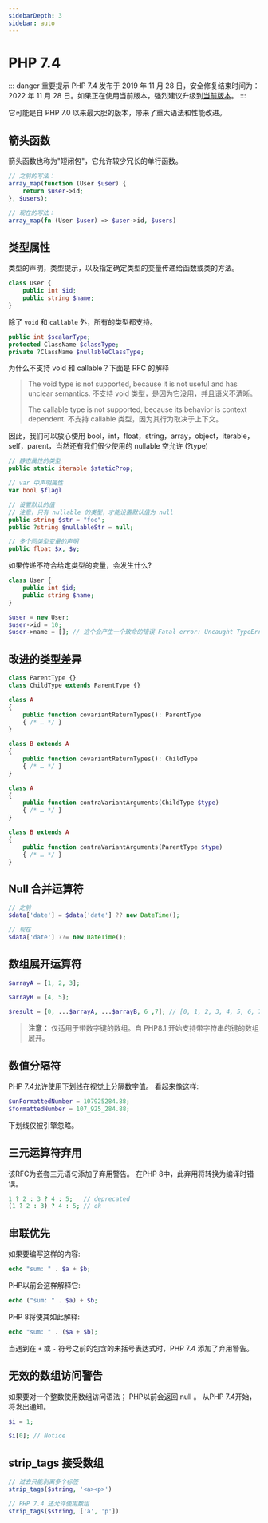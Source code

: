 ```yaml
---
sidebarDepth: 3
sidebar: auto
---
```



# PHP 7.4

::: danger 重要提示
PHP 7.4 发布于 2019 年 11 月 28 日，安全修复结束时间为：2022 年 11 月 28 日。如果正在使用当前版本，强烈建议升级到[当前版本](https://www.php.net/supported-versions)。
:::

它可能是自 PHP 7.0 以来最大胆的版本，带来了重大语法和性能改进。

## 箭头函数

箭头函数也称为"短闭包"，它允许较少冗长的单行函数。

```php
// 之前的写法：
array_map(function (User $user) { 
    return $user->id; 
}, $users);

// 现在的写法：
array_map(fn (User $user) => $user->id, $users)
```

## 类型属性

类型的声明，类型提示，以及指定确定类型的变量传递给函数或类的方法。

```php
class User {
    public int $id;
    public string $name;
}
```

除了 `void` 和 `callable` 外，所有的类型都支持。


```php
public int $scalarType;
protected ClassName $classType;
private ?ClassName $nullableClassType;
```
为什么不支持 void 和 callable？下面是 RFC 的解释

>The void type is not supported, because it is not useful and has unclear semantics.
> 不支持 void 类型，是因为它没用，并且语义不清晰。
> 
> The callable type is not supported, because its behavior is context dependent.
> 不支持 callable 类型，因为其行为取决于上下文。


因此，我们可以放心使用 bool，int，float，string，array，object，iterable，self，parent，当然还有我们很少使用的 nullable 空允许 (?type)

```php
// 静态属性的类型
public static iterable $staticProp;

// var 中声明属性
var bool $flagl

// 设置默认的值
// 注意，只有 nullable 的类型，才能设置默认值为 null
public string $str = "foo";
public ?string $nullableStr = null;

// 多个同类型变量的声明
public float $x, $y;
```


如果传递不符合给定类型的变量，会发生什么?

```php
class User {
    public int $id;
    public string $name;
}

$user = new User;
$user->id = 10;
$user->name = []; // 这个会产生一个致命的错误 Fatal error: Uncaught TypeError: Typed property User::$name must be string, array used in /app/types.php:9
```


## 改进的类型差异

```php
class ParentType {}
class ChildType extends ParentType {}

class A
{
    public function covariantReturnTypes(): ParentType
    { /* … */ }
}

class B extends A
{
    public function covariantReturnTypes(): ChildType
    { /* … */ }
}
```

```php
class A
{
    public function contraVariantArguments(ChildType $type)
    { /* … */ }
}

class B extends A
{
    public function contraVariantArguments(ParentType $type)
    { /* … */ }
}
```

## Null 合并运算符

```php
// 之前
$data['date'] = $data['date'] ?? new DateTime();

// 现在
$data['date'] ??= new DateTime();
```

## 数组展开运算符

```php
$arrayA = [1, 2, 3];

$arrayB = [4, 5];

$result = [0, ...$arrayA, ...$arrayB, 6 ,7]; // [0, 1, 2, 3, 4, 5, 6, 7]
```

> **注意：** 仅适用于带数字键的数组。自 PHP8.1 开始支持带字符串的键的数组展开。


## 数值分隔符

PHP 7.4允许使用下划线在视觉上分隔数字值。 看起来像这样:

```php
$unFormattedNumber = 107925284.88;
$formattedNumber = 107_925_284.88;
```

下划线仅被引擎忽略。

## 三元运算符弃用

该RFC为嵌套三元语句添加了弃用警告。 在PHP 8中，此弃用将转换为编译时错误。

```php
1 ? 2 : 3 ? 4 : 5;   // deprecated
(1 ? 2 : 3) ? 4 : 5; // ok
```

## 串联优先

如果要编写这样的内容:
```php
echo "sum: " . $a + $b;
```

PHP以前会这样解释它:
```php
echo ("sum: " . $a) + $b;
```

PHP 8将使其如此解释:
```php
echo "sum: " . ($a + $b);
```

当遇到在 `+` 或 `-` 符号之前的包含的未括号表达式时，PHP 7.4 添加了弃用警告。

## 无效的数组访问警告

如果要对一个整数使用数组访问语法； PHP以前会返回 null 。 从PHP 7.4开始，将发出通知。

```php
$i = 1;

$i[0]; // Notice
```

## strip_tags 接受数组

```php
// 过去只能剥离多个标签
strip_tags($string, '<a><p>')

// PHP 7.4 还允许使用数组
strip_tags($string, ['a', 'p'])
```

